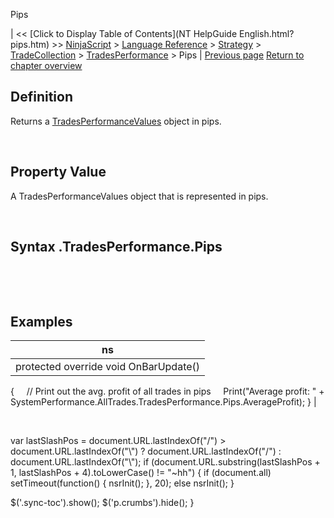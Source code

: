 ﻿










 


Pips







| &lt;&lt; [Click to Display Table of Contents](NT HelpGuide English.html?pips.htm) &gt;&gt;
 [NinjaScript](ninjascript.htm) &gt; [Language Reference](language_reference_wip.htm) &gt; [Strategy](strategy.htm) &gt; [TradeCollection](tradecollection.htm) &gt; [TradesPerformance](tradesperformance.htm) &gt;
Pips | [Previous page](performancemetrics.htm)
[Return to chapter overview](tradesperformance.htm)










Definition
----------


Returns a [TradesPerformanceValues](tradesperformancevalues.htm) object in pips.  

 


Property Value
--------------


A TradesPerformanceValues object that is represented in pips.


 


Syntax
<tradecollection>.TradesPerformance.Pips
-----------------------------------------------


 


 


Examples
--------




| ns |
| --- |
| protected override void OnBarUpdate()
{
     // Print out the avg. profit of all trades in pips
     Print("Average profit: " + SystemPerformance.AllTrades.TradesPerformance.Pips.AverageProfit);
} |



 





 
 var lastSlashPos = document.URL.lastIndexOf("/") &gt; document.URL.lastIndexOf("\\") ? document.URL.lastIndexOf("/") : document.URL.lastIndexOf("\\");
 if (document.URL.substring(lastSlashPos + 1, lastSlashPos + 4).toLowerCase() != "~hh") {
 if (document.all) setTimeout(function() {
 nsrInit();
 }, 20);
 else nsrInit();
 }
 
 
 $('.sync-toc').show();
 $('p.crumbs').hide();
 }
 
 
 



</tradecollection>